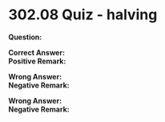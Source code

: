 # 302.08 Quiz - halving

**Question:**

**Correct Answer:**\
**Positive Remark:**

**Wrong Answer:**\
**Negative Remark:**

**Wrong Answer:**\
**Negative Remark:**
